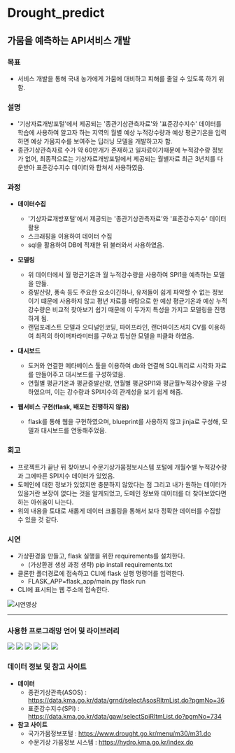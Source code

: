 # Drought_predict

## 가뭄을 예측하는 API서비스 개발


### 목표
 - 서비스 개발을 통해 국내 농가에게 가뭄에 대비하고 피해를 줄일 수 있도록 하기 위함.
### 설명
 - '기상자료개방포털'에서 제공되는 '종관기상관측자료'와 '표준강수지수' 데이터를 학습에 사용하여 알고자 하는 지역의 월별 예상 누적강수량과 예상 평균기온을 입력하면 예상 가뭄지수를 보여주는 딥러닝 모델을 개발하고자 함.
 - 종관기상관측자료 수가 약 60만개가 존재하고 일자료이기때문에 누적강수량 정보가 없어, 최종적으로는 기상자료개방포털에서 제공되는 월별자료 최근 3년치를 다운받아 표준강수지수 데이터와 합쳐서 사용하였음.
 

### 과정
 + **데이터수집**
   + '기상자료개방포털'에서 제공되는 '종관기상관측자료'와 '표준강수지수' 데이터 활용
   + 스크래핑을 이용하여 데이터 수집
   + sql을 활용하여 DB에 적재한 뒤 불러와서 사용하였음.

 + **모델링**
   + 위 데이터에서 월 평균기온과 월 누적강수량을 사용하여 SPI1을 예측하는 모델을 만듦.
   + 증발산량, 풍속 등도 주요한 요소이긴하나, 유저들이 쉽게 파악할 수 없는 정보이기 떄문에 사용하지 않고 평년 자료를 바탕으로 한 예상 평균기온과 예상 누적강수량은 비교적 찾아보기 쉽기 때문에 이 두가지 특성을 가지고 모델링을 진행하게 됨.
   + 랜덤포레스트 모델과 오디널인코딩, 파이프라인, 랜더마이즈서치 CV를 이용하여 최적의 하이퍼파라미터를 구하고 튜닝한 모델을 피클화 하였음.

 + **대시보드**
   + 도커와 연결한 메타베이스 툴을 이용하여 db와 연결해 SQL쿼리로 시각화 자료를 만들어주고 대시보드를 구성하였음.
   + 연월별 평균기온과 평균증발산량, 연월별 평균SPI1와 평균월누적강수량을 구성하였으며, 이는 강수량과 SPI지수의 관계성을 보기 쉽게 해줌.
 
 + **웹서비스 구현(flask, 배포는 진행하지 않음)**
   + flask를 통해 웹을 구현하였으며, blueprint를 사용하지 않고 jinja로 구성해, 모델과 대시보드를 연동해주었음.
   
### 회고
 - 프로젝트가 끝난 뒤 찾아보니 수문기상가뭄정보시스템 포털에 개월수별 누적강수량과 그에따른 SPI지수 데이터가 있었음.
 - 도메인에 대한 정보가 있었지만 충분하지 않았다는 점 그리고 내가 원하는 데이터가 있을거란 보장이 없다는 것을 알게되었고, 도메인 정보와 데이터를 더 찾아보았다면하는 아쉬움이 나는다.
 - 위의 내용을 토대로 새롭게 데이터 크롤링을 통해서 보다 정확한 데이터를 수집할 수 있을 것 같다.
 
### 시연
 + 가상환경을 만들고, flask 실행을 위한 requirements를 설치한다.
   + (가상환경 생성 과정 생략) pip install requirements.txt
 + 클론한 폴더경로에 접속하고 CLI에 flask 실행 명령어를 입력한다.
   + FLASK_APP=flask_app/main.py flask run
 + CLI에 표시되는 웹 주소에 접속한다.

![시연영상](https://user-images.githubusercontent.com/106226188/235339539-dbde660c-3785-48b6-8d93-be6457339b92.gif)

---

### 사용한 프로그래밍 언어 및 라이브러리
<img src="https://img.shields.io/badge/Python-yellow?style=flat"/> <img src="https://img.shields.io/badge/pandas-red?style=flat"/> <img src="https://img.shields.io/badge/sqlite3-blue?style=flat"/> <img src="https://img.shields.io/badge/sklearn-lightgrey?style=flat"/> <img src="https://img.shields.io/badge/pickle-green?style=flat"/> <img src="https://img.shields.io/badge/flask-orange?style=flat"/> 



### 데이터 정보 및 참고 사이트
 - **데이터**
   - 종관기상관측(ASOS) : https://data.kma.go.kr/data/grnd/selectAsosRltmList.do?pgmNo=36
   - 표준강수지수(SPI) : https://data.kma.go.kr/data/gaw/selectSpiRltmList.do?pgmNo=734
 - **참고 사이트**
   - 국가가뭄정보포털 : https://www.drought.go.kr/menu/m30/m31.do
   - 수문기상 가뭄정보 시스템 : https://hydro.kma.go.kr/index.do
